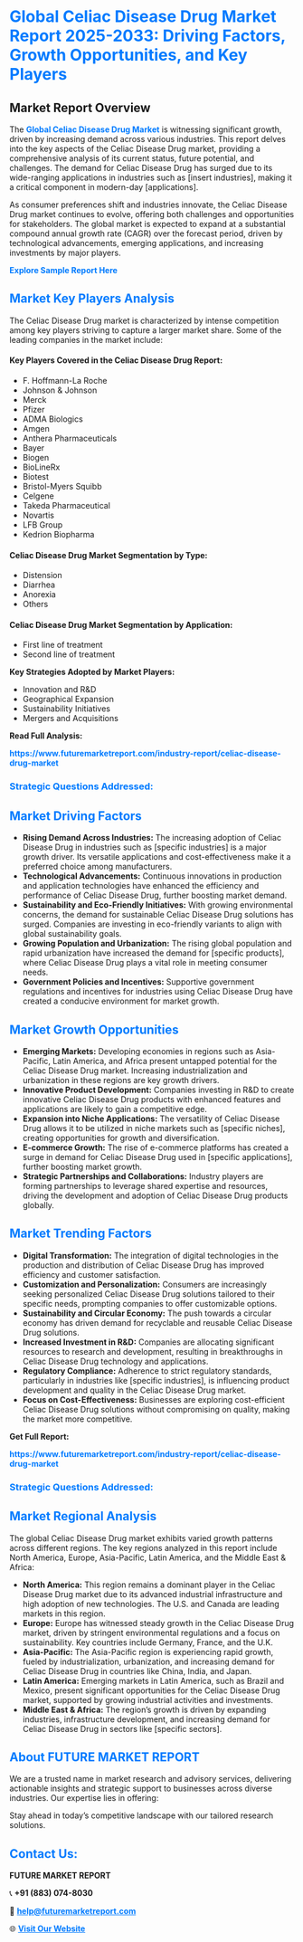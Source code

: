 <h1 style="color: #007BFF;">Global Celiac Disease Drug Market Report 2025-2033: Driving Factors, Growth Opportunities, and Key Players</h1>

<section id="overview">
<h2>Market Report Overview</h2>
<p>The <a href="https://www.futuremarketreport.com/industry-report/celiac-disease-drug-market" style="color: #007BFF; text-decoration: none;"><strong>Global Celiac Disease Drug Market</strong></a> is witnessing significant growth, driven by increasing demand across various industries. This report delves into the key aspects of the Celiac Disease Drug market, providing a comprehensive analysis of its current status, future potential, and challenges. The demand for Celiac Disease Drug has surged due to its wide-ranging applications in industries such as [insert industries], making it a critical component in modern-day [applications].</p>
<p>As consumer preferences shift and industries innovate, the Celiac Disease Drug market continues to evolve, offering both challenges and opportunities for stakeholders. The global market is expected to expand at a substantial compound annual growth rate (CAGR) over the forecast period, driven by technological advancements, emerging applications, and increasing investments by major players.</p>
</section>

<section id="overview">
<p><a href="https://www.futuremarketreport.com/request-sample/reportId=53021" style="color: #007BFF; text-decoration: none;"><strong>Explore Sample Report Here</strong></a></p>
</section>

<section id="key-players">
<h2 style="color: #007BFF;">Market Key Players Analysis</h2>
<p>The Celiac Disease Drug market is characterized by intense competition among key players striving to capture a larger market share. Some of the leading companies in the market include:</p>
<h4>Key Players Covered in the Celiac Disease Drug Report:</h4>
<ul><li>F. Hoffmann-La Roche</li><li>Johnson &amp; Johnson</li><li>Merck</li><li>Pfizer</li><li>ADMA Biologics</li><li>Amgen</li><li>Anthera Pharmaceuticals</li><li>Bayer</li><li>Biogen</li><li>BioLineRx</li><li>Biotest</li><li>Bristol-Myers Squibb</li><li>Celgene</li><li>Takeda Pharmaceutical</li><li>Novartis</li><li>LFB Group</li><li>Kedrion Biopharma</li></ul>
<h4>Celiac Disease Drug Market Segmentation by Type:</h4>
<ul><li>Distension</li><li>Diarrhea</li><li>Anorexia</li><li>Others</li></ul>

<h4>Celiac Disease Drug Market Segmentation by Application:</h4>
<ul><li>First line of treatment</li><li>Second line of treatment</li></ul>
<p><strong>Key Strategies Adopted by Market Players:</strong></p>
<ul>
<li>Innovation and R&D</li>
<li>Geographical Expansion</li>
<li>Sustainability Initiatives</li>
<li>Mergers and Acquisitions</li>
</ul>
</section>

<section>
<p><strong>Read Full Analysis: </strong></p><a href="https://www.futuremarketreport.com/industry-report/celiac-disease-drug-market" style="color: #007BFF; text-decoration: none;"><strong>https://www.futuremarketreport.com/industry-report/celiac-disease-drug-market</strong></a>
<h3 style="color: #007BFF;">Strategic Questions Addressed:</h3>
</section>

<section id="driving-factors">
<h2 style="color: #007BFF;">Market Driving Factors</h2>
<ul>
<li><strong>Rising Demand Across Industries:</strong> The increasing adoption of Celiac Disease Drug in industries such as [specific industries] is a major growth driver. Its versatile applications and cost-effectiveness make it a preferred choice among manufacturers.</li>
<li><strong>Technological Advancements:</strong> Continuous innovations in production and application technologies have enhanced the efficiency and performance of Celiac Disease Drug, further boosting market demand.</li>
<li><strong>Sustainability and Eco-Friendly Initiatives:</strong> With growing environmental concerns, the demand for sustainable Celiac Disease Drug solutions has surged. Companies are investing in eco-friendly variants to align with global sustainability goals.</li>
<li><strong>Growing Population and Urbanization:</strong> The rising global population and rapid urbanization have increased the demand for [specific products], where Celiac Disease Drug plays a vital role in meeting consumer needs.</li>
<li><strong>Government Policies and Incentives:</strong> Supportive government regulations and incentives for industries using Celiac Disease Drug have created a conducive environment for market growth.</li>
</ul>
</section>

<section id="growth-opportunities">
<h2 style="color: #007BFF;">Market Growth Opportunities</h2>
<ul>
<li><strong>Emerging Markets:</strong> Developing economies in regions such as Asia-Pacific, Latin America, and Africa present untapped potential for the Celiac Disease Drug market. Increasing industrialization and urbanization in these regions are key growth drivers.</li>
<li><strong>Innovative Product Development:</strong> Companies investing in R&D to create innovative Celiac Disease Drug products with enhanced features and applications are likely to gain a competitive edge.</li>
<li><strong>Expansion into Niche Applications:</strong> The versatility of Celiac Disease Drug allows it to be utilized in niche markets such as [specific niches], creating opportunities for growth and diversification.</li>
<li><strong>E-commerce Growth:</strong> The rise of e-commerce platforms has created a surge in demand for Celiac Disease Drug used in [specific applications], further boosting market growth.</li>
<li><strong>Strategic Partnerships and Collaborations:</strong> Industry players are forming partnerships to leverage shared expertise and resources, driving the development and adoption of Celiac Disease Drug products globally.</li>
</ul>
</section>

<section id="trending-factors">
<h2 style="color: #007BFF;">Market Trending Factors</h2>
<ul>
<li><strong>Digital Transformation:</strong> The integration of digital technologies in the production and distribution of Celiac Disease Drug has improved efficiency and customer satisfaction.</li>
<li><strong>Customization and Personalization:</strong> Consumers are increasingly seeking personalized Celiac Disease Drug solutions tailored to their specific needs, prompting companies to offer customizable options.</li>
<li><strong>Sustainability and Circular Economy:</strong> The push towards a circular economy has driven demand for recyclable and reusable Celiac Disease Drug solutions.</li>
<li><strong>Increased Investment in R&D:</strong> Companies are allocating significant resources to research and development, resulting in breakthroughs in Celiac Disease Drug technology and applications.</li>
<li><strong>Regulatory Compliance:</strong> Adherence to strict regulatory standards, particularly in industries like [specific industries], is influencing product development and quality in the Celiac Disease Drug market.</li>
<li><strong>Focus on Cost-Effectiveness:</strong> Businesses are exploring cost-efficient Celiac Disease Drug solutions without compromising on quality, making the market more competitive.</li>
</ul>
</section>

<section>
<p><strong>Get Full Report: </strong></p><a href="https://www.futuremarketreport.com/industry-report/celiac-disease-drug-market" style="color: #007BFF; text-decoration: none;"><strong>https://www.futuremarketreport.com/industry-report/celiac-disease-drug-market</strong></a>
<h3 style="color: #007BFF;">Strategic Questions Addressed:</h3>
</section>


<section id="regional-analysis">
<h2 style="color: #007BFF;">Market Regional Analysis</h2>
<p>The global Celiac Disease Drug market exhibits varied growth patterns across different regions. The key regions analyzed in this report include North America, Europe, Asia-Pacific, Latin America, and the Middle East & Africa:</p>
<ul>
<li><strong>North America:</strong> This region remains a dominant player in the Celiac Disease Drug market due to its advanced industrial infrastructure and high adoption of new technologies. The U.S. and Canada are leading markets in this region.</li>
<li><strong>Europe:</strong> Europe has witnessed steady growth in the Celiac Disease Drug market, driven by stringent environmental regulations and a focus on sustainability. Key countries include Germany, France, and the U.K.</li>
<li><strong>Asia-Pacific:</strong> The Asia-Pacific region is experiencing rapid growth, fueled by industrialization, urbanization, and increasing demand for Celiac Disease Drug in countries like China, India, and Japan.</li>
<li><strong>Latin America:</strong> Emerging markets in Latin America, such as Brazil and Mexico, present significant opportunities for the Celiac Disease Drug market, supported by growing industrial activities and investments.</li>
<li><strong>Middle East & Africa:</strong> The region’s growth is driven by expanding industries, infrastructure development, and increasing demand for Celiac Disease Drug in sectors like [specific sectors].</li>
</ul>
</section>

<footer>
<h2 style="color: #007BFF;">About FUTURE MARKET REPORT</h2>
<p>We are a trusted name in market research and advisory services, delivering actionable insights and strategic support to businesses across diverse industries. Our expertise lies in offering:</p>

<p>Stay ahead in today’s competitive landscape with our tailored research solutions.</p>

<h2 style="color: #007BFF;">Contact Us:</h2>
<p><strong>FUTURE MARKET REPORT</strong></p>
<p>📞 <strong>+91 (883) 074-8030</strong></p>
<p>📧 <strong><a href="mailto:help@futuremarketreport.com" style="color: #007BFF;">help@futuremarketreport.com</a></strong></p>
<p>🌐 <strong><a href="https://www.futuremarketreport.com/" style="color: #007BFF;">Visit Our Website</a></strong></p>
</footer>